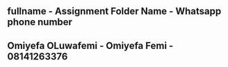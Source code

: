 ## fullname - Assignment Folder Name - Whatsapp phone number
## Omiyefa OLuwafemi - Omiyefa Femi - 08141263376